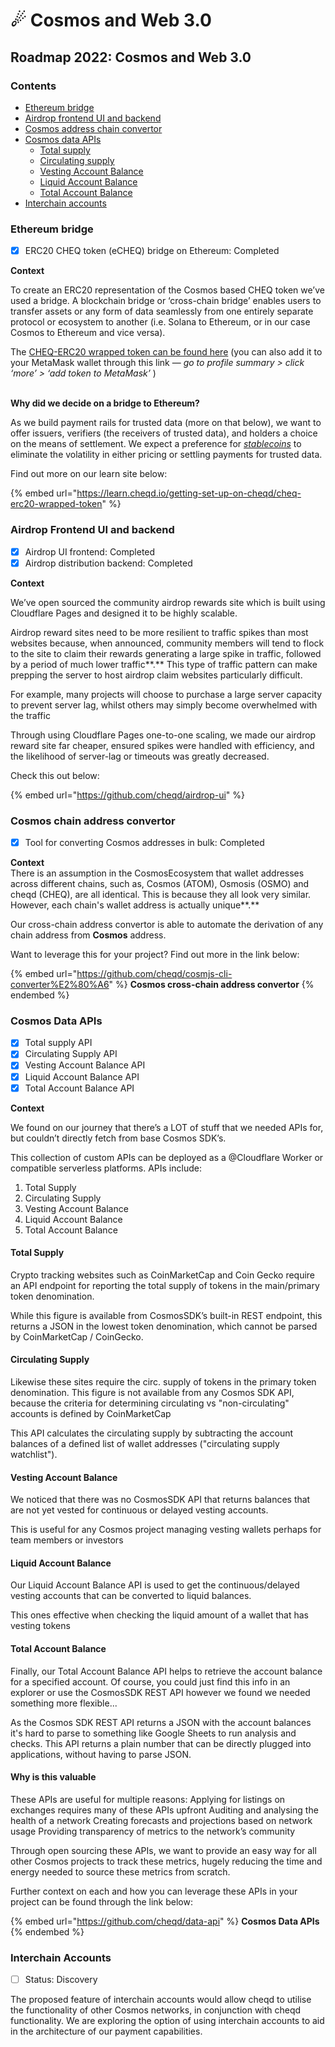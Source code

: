 # ☄ Cosmos and Web 3.0

## Roadmap 2022: Cosmos and Web 3.0

### Contents

* [Ethereum bridge](cosmos-and-web-3.0.md#ethereum-bridge)
* [Airdrop frontend UI and backend](cosmos-and-web-3.0.md#airdrop-frontend-and-ui)
* [Cosmos address chain convertor](cosmos-and-web-3.0.md#cosmos-chain-address-convertor)
* [Cosmos data APIs](cosmos-and-web-3.0.md#cosmos-data-apis)
  * [Total supply](cosmos-and-web-3.0.md#total-supply)
  * [Circulating supply](cosmos-and-web-3.0.md#circulating-supply)
  * [Vesting Account Balance](cosmos-and-web-3.0.md#vesting-account-balance)
  * [Liquid Account Balance](cosmos-and-web-3.0.md#liquid-account-balance)
  * [Total Account Balance](cosmos-and-web-3.0.md#total-account-balance)
* [Interchain accounts](cosmos-and-web-3.0.md#undefined)

### Ethereum bridge

* [x] ERC20 CHEQ token (eCHEQ) bridge on Ethereum: Completed

**Context**

To create an ERC20 representation of the Cosmos based CHEQ token we’ve used a bridge. A blockchain bridge or ‘cross-chain bridge’ enables users to transfer assets or any form of data seamlessly from one entirely separate protocol or ecosystem to another (i.e. Solana to Ethereum, or in our case Cosmos to Ethereum and vice versa).

The [CHEQ-ERC20 wrapped token can be found here](https://etherscan.io/address/0x70EDF1c215D0ce69E7F16FD4E6276ba0d99d4de7) (you can also add it to your MetaMask wallet through this link — _go to profile summary > click ‘more’ > ‘add token to MetaMask’_ )

\
**Why did we decide on a bridge to Ethereum?**

As we build payment rails for trusted data (more on that below), we want to offer issuers, verifiers (the receivers of trusted data), and holders a choice on the means of settlement. We expect a preference for [_stablecoins_](https://en.wikipedia.org/wiki/Stablecoin) to eliminate the volatility in either pricing or settling payments for trusted data.

Find out more on our learn site below:

{% embed url="https://learn.cheqd.io/getting-set-up-on-cheqd/cheq-erc20-wrapped-token" %}

### Airdrop Frontend UI and backend

* [x] Airdrop UI frontend: Completed
* [x] Airdrop distribution backend: Completed

**Context**

We’ve open sourced the community airdrop rewards site which is built using Cloudflare Pages and designed it to be highly scalable.

Airdrop reward sites need to be more resilient to traffic spikes than most websites because, when announced, community members will tend to flock to the site to claim their rewards generating a large spike in traffic, followed by a period of much lower traffic**.** This type of traffic pattern can make prepping the server to host airdrop claim websites particularly difficult.

For example, many projects will choose to purchase a large server capacity to prevent server lag, whilst others may simply become overwhelmed with the traffic

Through using Cloudflare Pages one-to-one scaling, we made our airdrop reward site far cheaper, ensured spikes were handled with efficiency, and the likelihood of server-lag or timeouts was greatly decreased.

Check this out below:&#x20;

{% embed url="https://github.com/cheqd/airdrop-ui" %}

### Cosmos chain address convertor

* [x] Tool for converting Cosmos addresses in bulk: Completed

**Context**\
There is an assumption in the CosmosEcosystem  that wallet addresses across different chains, such as, Cosmos (ATOM), Osmosis (OSMO)  and[ ](https://twitter.com/cheqd\_io)cheqd (CHEQ), are all identical. This is because they all look very similar. However, each chain's wallet address is actually unique**.**

Our cross-chain address convertor is able to automate the derivation of any chain address from **Cosmos** address.

Want to leverage this for your project? Find out more in the link below:&#x20;

{% embed url="https://github.com/cheqd/cosmjs-cli-converter%E2%80%A6" %}
**Cosmos cross-chain address convertor**
{% endembed %}

### Cosmos Data APIs

* [x] Total supply API
* [x] Circulating Supply API
* [x] Vesting Account Balance API
* [x] Liquid Account Balance API
* [x] Total Account Balance API

**Context**

We found on our journey that there’s a LOT of stuff that we needed APIs for, but couldn’t directly fetch from base Cosmos SDK’s.

This collection of custom APIs can be deployed as a @Cloudflare Worker or compatible serverless platforms. APIs include:&#x20;

1. Total Supply
2. Circulating Supply
3. Vesting Account Balance
4. Liquid Account Balance
5. Total Account Balance&#x20;

#### Total Supply

Crypto tracking websites such as CoinMarketCap and Coin Gecko require an API endpoint for reporting the total supply of tokens in the main/primary token denomination.

While this figure is available from CosmosSDK’s built-in REST endpoint, this returns a JSON in the lowest token denomination, which cannot be parsed by CoinMarketCap / CoinGecko.

#### Circulating Supply

Likewise these sites require the circ. supply of tokens in the primary token denomination. This figure is not available from any Cosmos SDK API, because the criteria for determining circulating vs "non-circulating" accounts is defined by CoinMarketCap

This API calculates the circulating supply by subtracting the account balances of a defined list of wallet addresses ("circulating supply watchlist").

#### Vesting Account Balance

We noticed that there was no CosmosSDK API that returns balances that are not yet vested for continuous or delayed vesting accounts.

This is useful for any Cosmos project managing vesting wallets perhaps for team members or investors

#### Liquid Account Balance

Our Liquid Account Balance API is used to get the continuous/delayed vesting accounts that can be converted to liquid balances.

This ones effective when checking the liquid amount of a wallet that has vesting tokens

#### Total Account Balance

Finally, our Total Account Balance API helps to retrieve the account balance for a specified account. Of course, you could just find this info in an explorer or use the CosmosSDK REST API however we found we needed something more flexible...

As the Cosmos SDK REST API returns a JSON with the account balances it's hard to parse to something like Google Sheets to run analysis and checks. This API returns a plain number that can be directly plugged into applications, without having to parse JSON.

#### Why is this valuable

These APIs are useful for multiple reasons: Applying for listings on exchanges requires many of these APIs upfront Auditing and analysing the health of a network Creating forecasts and projections based on network usage Providing transparency of metrics to the network’s community

Through open sourcing these APIs, we want to provide an easy way for all other Cosmos projects to track these metrics, hugely reducing the time and energy needed to source these metrics from scratch.

Further context on each and how you can leverage these APIs in your project can be found through the link below:

{% embed url="https://github.com/cheqd/data-api" %}
**Cosmos Data APIs**
{% endembed %}

### Interchain Accounts

* [ ] Status: Discovery

The proposed feature of interchain accounts would allow cheqd to utilise the functionality of other Cosmos networks, in conjunction with cheqd functionality. We are exploring the option of using interchain accounts to aid in the architecture of our payment capabilities.
